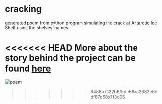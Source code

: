 # cracking
generated poem from python program simulating the crack at Antarctic Ice Shelf using the shelves' names

<<<<<<< HEAD
More about the story behind the project can be found [here](https://www.shelleyhu.net/cracking)
=======

 ![poem](http://i.imgur.com/0l6d5Yb.png)
>>>>>>> 8488b7322b6f5dc68aa2682e6ddf87d68b7f3d05
